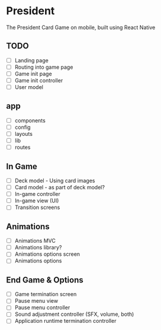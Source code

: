 # President
The President Card Game on mobile, built using React Native

## TODO
- [ ] Landing page
- [ ] Routing into game page
- [ ] Game init page
- [ ] Game init controller
- [ ] User model

## app
- [ ] components
- [ ] config
- [ ] layouts
- [ ] lib
- [ ] routes

## In Game
- [ ] Deck model - Using card images
- [ ] Card model - as part of deck model?
- [ ] In-game controller
- [ ] In-game view (UI)
- [ ] Transition screens

## Animations
- [ ] Animations MVC
- [ ] Animations library?
- [ ] Animations options screen
- [ ] Animations options

## End Game & Options
- [ ] Game termination screen
- [ ] Pause menu view
- [ ] Pause menu controller
- [ ] Sound adjustment controller (SFX, volume, both)
- [ ] Application runtime termination controller
